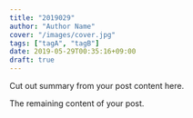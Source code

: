 ```yaml
---
title: "2019029"
author: "Author Name"
cover: "/images/cover.jpg"
tags: ["tagA", "tagB"]
date: 2019-05-29T00:35:16+09:00
draft: true
---
```


Cut out summary from your post content here.

<!--more-->

The remaining content of your post.
